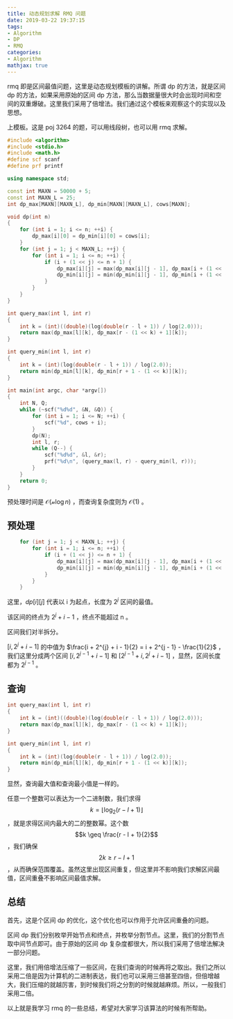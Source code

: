 ```yaml
---
title: 动态规划求解 RMQ 问题
date: 2019-03-22 19:37:15
tags:
- Algorithm
- DP
- RMQ
categories:
- Algorithm
mathjax: true
---
```


rmq 即是区间最值问题，这里是动态规划模板的讲解。所谓 dp 的方法，就是区间 dp 的方法，如果采用原始的区间 dp 方法，那么当数据量很大时会出现时间和空间的双重爆破。这里我们采用了倍增法。我们通过这个模板来观察这个的实现以及思想。

<!--more-->

上模板。这是 poj 3264 的题，可以用线段树，也可以用 rmq 求解。
``` cpp
#include <algorithm>
#include <stdio.h>
#include <math.h>
#define scf scanf
#define prf printf

using namespace std;

const int MAXN = 50000 + 5;
const int MAXN_L = 25;
int dp_max[MAXN][MAXN_L], dp_min[MAXN][MAXN_L], cows[MAXN];

void dp(int n)
{
    for (int i = 1; i <= n; ++i) {
        dp_max[i][0] = dp_min[i][0] = cows[i];
    }
    for (int j = 1; j < MAXN_L; ++j) {
        for (int i = 1; i <= n; ++i) {
            if (i + (1 << j) <= n + 1) {
                dp_max[i][j] = max(dp_max[i][j - 1], dp_max[i + (1 << (j - 1)) ][j - 1]);
                dp_min[i][j] = min(dp_min[i][j - 1], dp_min[i + (1 << (j - 1))][j - 1]);
            }
        }
    }
}

int query_max(int l, int r)
{
    int k = (int)((double)(log(double(r - l + 1)) / log(2.0)));
    return max(dp_max[l][k], dp_max[r - (1 << k) + 1][k]);
}

int query_min(int l, int r)
{
    int k = (int)(log(double(r - l + 1)) / log(2.0));
    return min(dp_min[l][k], dp_min[r + 1 - (1 << k)][k]);
}

int main(int argc, char *argv[])
{
    int N, Q;
    while (~scf("%d%d", &N, &Q)) {
        for (int i = 1; i <= N; ++i) {
            scf("%d", cows + i);
        }
        dp(N);
        int l, r;
        while (Q--) {
            scf("%d%d", &l, &r);
            prf("%d\n", (query_max(l, r) - query_min(l, r)));
        }
    }
    return 0;
}

```

预处理时间是 $\mathcal{O}(\mathcal{n}\log n)$ ，而查询复杂度则为 $\mathcal{O}(\mathcal{1})$ 。

## 预处理

``` cpp
    for (int j = 1; j < MAXN_L; ++j) {
        for (int i = 1; i <= n; ++i) {
            if (i + (1 << j) <= n + 1) {
                dp_max[i][j] = max(dp_max[i][j - 1], dp_max[i + (1 << (j - 1)) ][j - 1]);
                dp_min[i][j] = min(dp_min[i][j - 1], dp_min[i + (1 << (j - 1))][j - 1]);
            }
        }
    }
```

这里，$dp[i][j]$ 代表以 i 为起点，长度为 $2^{j}$ 区间的最值。

该区间的终点为 $2^{j} + i - 1$ ，终点不能超过 n 。

区间我们对半拆分。

$[i, 2^{j} + i - 1]$ 的中值为 $\frac{i + 2^{j} + i - 1}{2} = i + 2^{j - 1} - \frac{1}{2}$ ，我们这里分成两个区间 $[i, 2^{j - 1} + i - 1]$ 和 $[2^{j - 1} + i, 2^{j} + i - 1]$ ，显然，区间长度都为 $2^{j - 1}$ 。

## 查询

```cpp
int query_max(int l, int r)
{
    int k = (int)((double)(log(double(r - l + 1)) / log(2.0)));
    return max(dp_max[l][k], dp_max[r - (1 << k) + 1][k]);
}

int query_min(int l, int r)
{
    int k = (int)(log(double(r - l + 1)) / log(2.0));
    return min(dp_min[l][k], dp_min[r + 1 - (1 << k)][k]);
}
```

显然，查询最大值和查询最小值是一样的。

任意一个整数可以表达为一个二进制数，我们求得 $$k=\lfloor \log_2{(r - l + 1)} \rfloor$$ ，就是求得区间内最大的二的整数幂。这个数 $$k \geq \frac{r - l + 1}{2}$$ ，我们确保 $$2k \geq r - l + 1$$ ，从而确保范围覆盖。虽然这里出现区间重复，但这里并不影响我们求解区间最值，区间重叠不影响区间最值求解。

## 总结

首先，这是个区间 dp 的优化，这个优化也可以作用于允许区间重叠的问题。

区间 dp 我们分别枚举开始节点和终点，并枚举分割节点。这里，我们的分割节点取中间节点即可。由于原始的区间 dp 复杂度都很大，所以我们采用了倍增法解决一部分问题。

这里，我们用倍增法压缩了一些区间，在我们查询的时候再将之取出。我们之所以采用二倍是因为计算机的二进制表达，我们也可以采用三倍甚至四倍，但倍增越大，我们压缩的就越厉害，到时候我们将之分割的时候就越麻烦。所以，一般我们采用二倍。

以上就是我学习 rmq 的一些总结，希望对大家学习该算法的时候有所帮助。